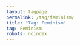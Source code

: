 ```yaml
---
layout: tagpage
permalink: /tag/feminism/
title: "Tag: Feminism"
tag: Feminism
robots: noindex
---
```

